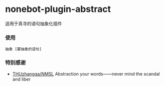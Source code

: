 # nonebot-plugin-abstract

适用于真寻的语句抽象化插件

### 使用
```
抽象 [要抽象的语句]

```

### 特别感谢

- [THUzhangga/NMSL](https://github.com/THUzhangga/NMSL) Abstraction your words——never mind the scandal and liber
